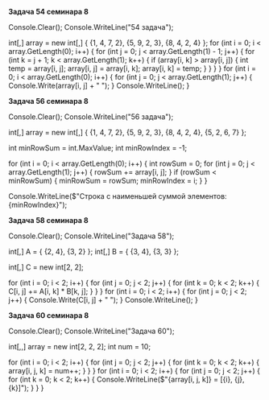 **Задача 54 семинара 8**

Console.Clear();
Console.WriteLine("54 задача");

int[,] array = new int[,] 
{
    {1, 4, 7, 2},
    {5, 9, 2, 3},
    {8, 4, 2, 4}
};
for (int i = 0; i < array.GetLength(0); i++) 
{
    for (int j = 0; j < array.GetLength(1) - 1; j++) 
    {
        for (int k = j + 1; k < array.GetLength(1); k++) 
        {
            if (array[i, k] > array[i, j]) 
            {
                int temp = array[i, j];
                array[i, j] = array[i, k];
                array[i, k] = temp;
            }
        }
    }
}
for (int i = 0; i < array.GetLength(0); i++)
{
    for (int j = 0; j < array.GetLength(1); j++) 
    {
        Console.Write(array[i, j] + " ");
    }
        Console.WriteLine();
}

**Задача 56 семинара 8**

Console.Clear();
Console.WriteLine("56 задача");

int[,] array = new int[,] 
{
    {1, 4, 7, 2},
    {5, 9, 2, 3},
    {8, 4, 2, 4},
    {5, 2, 6, 7}
};

int minRowSum = int.MaxValue; 
int minRowIndex = -1; 

for (int i = 0; i < array.GetLength(0); i++) 
{
    int rowSum = 0;
    for (int j = 0; j < array.GetLength(1); j++) 
    {
        rowSum += array[i, j];
    }
    if (rowSum < minRowSum) 
    {
        minRowSum = rowSum;
        minRowIndex = i;
    }
}

Console.WriteLine($"Строка с наименьшей суммой элементов: {minRowIndex}");

**Задача 58 семинара 8**

Console.Clear();
Console.WriteLine("Задача 58");

int[,] A = { {2, 4}, {3, 2} };
int[,] B = { {3, 4}, {3, 3} };

int[,] C = new int[2, 2];

for (int i = 0; i < 2; i++)
{
    for (int j = 0; j < 2; j++)
        {
            for (int k = 0; k < 2; k++)
                {
                    C[i, j] += A[i, k] * B[k, j];
                }
            }
        }
for (int i = 0; i < 2; i++)
{
    for (int j = 0; j < 2; j++)
        {
            Console.Write(C[i, j] + " ");
        }
            Console.WriteLine();
}

**Задача 60 семинара 8**

Console.Clear();
Console.WriteLine("Задача 60");

int[,,] array = new int[2, 2, 2];
int num = 10;

for (int i = 0; i < 2; i++)
{
    for (int j = 0; j < 2; j++)
    {
        for (int k = 0; k < 2; k++)
        {
            array[i, j, k] = num++;
        }
    }
}
for (int i = 0; i < 2; i++)
{
    for (int j = 0; j < 2; j++)
    {
        for (int k = 0; k < 2; k++)
        {
            Console.WriteLine($"{array[i, j, k]} = [{i}, {j}, {k}]");
        }
    }
}
